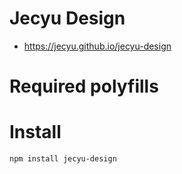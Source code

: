 # Jecyu Design

- https://jecyu.github.io/jecyu-design

# Required polyfills

# Install

```sh
npm install jecyu-design
```
